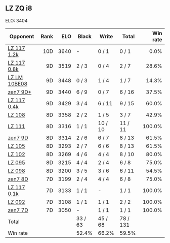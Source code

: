 ## LZ ZQ i8 ##

ELO: 3404

Opponent | Rank | ELO | Black | Write | Total | Win rate
---------|-----:|----:|-------|-------|-------|-------:
[LZ 117 1.2k](LZ%20117%201.2k.md) | 10D | 3640 | - | 0 / 1 | 0 / 1 | 0.0%
[LZ 117 0.8k](LZ%20117%200.8k.md) | 9D | 3519 | 2 / 3 | 0 / 4 | 2 / 7 | 28.6%
[LZ LM 10BE08](LZ%20LM%2010BE08.md) | 9D | 3448 | 0 / 3 | 1 / 4 | 1 / 7 | 14.3%
[zen7 9D+](zen7%209D+.md) | 9D | 3440 | 6 / 9 | 0 / 7 | 6 / 16 | 37.5%
[LZ 117 0.4k](LZ%20117%200.4k.md) | 9D | 3429 | 3 / 4 | 6 / 11 | 9 / 15 | 60.0%
[LZ 108](LZ%20108.md) | 8D | 3358 | 2 / 2 | 1 / 5 | 3 / 7 | 42.9%
[LZ 111](LZ%20111.md) | 8D | 3316 | 1 / 1 | 10 / 10 | 11 / 11 | 100.0%
[zen7 9D](zen7%209D.md) | 8D | 3314 | 2 / 6 | 6 / 7 | 8 / 13 | 61.5%
[LZ 105](LZ%20105.md) | 8D | 3293 | 2 / 7 | 6 / 6 | 8 / 13 | 61.5%
[LZ 102](LZ%20102.md) | 8D | 3269 | 4 / 6 | 4 / 4 | 8 / 10 | 80.0%
[LZ 095](LZ%20095.md) | 8D | 3215 | 4 / 4 | 2 / 4 | 6 / 8 | 75.0%
[LZ 098](LZ%20098.md) | 8D | 3200 | 3 / 5 | 3 / 6 | 6 / 11 | 54.5%
[zen7 8D](zen7%208D.md) | 7D | 3199 | 2 / 4 | 4 / 4 | 6 / 8 | 75.0%
[LZ 117 0.1k](LZ%20117%200.1k.md) | 7D | 3133 | 1 / 1 | - | 1 / 1 | 100.0%
[LZ 092](LZ%20092.md) | 7D | 3108 | 1 / 1 | 1 / 1 | 2 / 2 | 100.0%
[zen7 7D](zen7%207D.md) | 7D | 3050 | - | 1 / 1 | 1 / 1 | 100.0%
Total | | | 33 / 63 | 45 / 68 | 78 / 131 | 
Win rate| | | 52.4% | 66.2% | 59.5% | 
